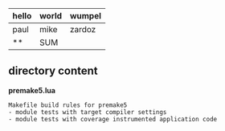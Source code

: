 
|hello|world|wumpel| 
|---|---|---|
|paul|mike|zardoz|
**|SUM||30075|**


## directory content

**premake5.lua**
```
Makefile build rules for premake5
- module tests with target compiler settings
- module tests with coverage instrumented application code
```

